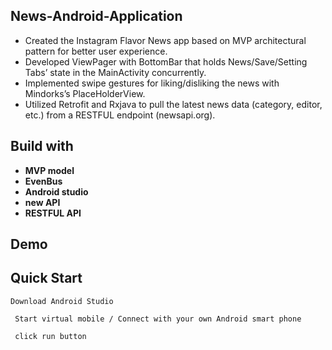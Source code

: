 ## News-Android-Application

* Created the Instagram Flavor News app based on MVP architectural pattern for better user experience.
* Developed ViewPager with BottomBar that holds News/Save/Setting Tabs’ state in the MainActivity concurrently.
* Implemented swipe gestures for liking/disliking the news with Mindorks’s PlaceHolderView.
* Utilized Retrofit and Rxjava to pull the latest news data (category, editor, etc.) from a RESTFUL endpoint  (newsapi.org).




## Build with
* __MVP model__
* __EvenBus__
* __Android studio__
* __new API__
* __RESTFUL API__

## Demo 




## Quick Start

` Download Android Studio `

` Start virtual mobile / Connect with your own Android smart phone`

` click run button`
